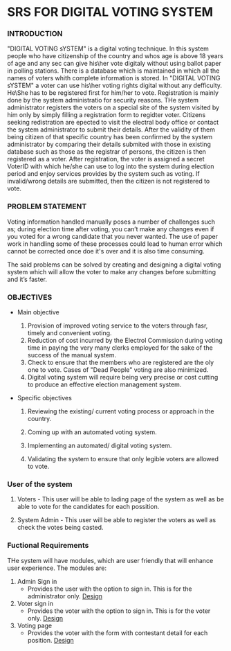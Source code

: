 # SRS FOR DIGITAL VOTING SYSTEM

### INTRODUCTION

"DIGITAL VOTING sYSTEM" is a digital voting technique. In this system people who have citizenship of the country and whos age is above 18 years of age and any sec can give his\her vote digitaly without using ballot paper in polling stations.
There is a database which is maintained in which all the names of voters whith complete information is stored.
In "DIGITAL VOTING sYSTEM" a voter can use his\her voting rights digital without any defficulty. He\She has to be registered first for him/her to vote. Registration is mainly done by the system administratio for security reasons. THe system administrator registers the voters on a special site of the system visited by him only by simply filling a registration form to regidter voter. Citizens seeking redistration are epected to visit the electral body office or contact the system administrator to submit their details. After the validity of them being citizen of that specific country has been confirmed by the system administrator by comparing their details submited with those in existing database such as those as the registrar of persons, the citizen is then registered as a voter.
After registration, the voter is assigned a secret VoterID with which he/she can use to log into the system during election period and enjoy services provides by the system such as voting. If invalid/wrong details are submitted, then the citizen is not registered to vote.

### PROBLEM STATEMENT

Voting information handled manually poses a number of challenges such as; during election time after voting, you can’t make any changes even if you voted for a wrong candidate that you never wanted. The use of paper work in handling some of these processes could lead to human error which cannot be corrected once doe it's over and it is also time consuming.

The said problems can be solved by creating and designing a digital voting system which will allow the voter to make any changes before submitting and it’s faster.

### OBJECTIVES

- Main objective
  1. Provision of improved voting service to the voters through fasr, timely and convenient voting.
  2. Reduction of cost incurred by the Electrol Commission during voting time in paying the very many clerks employed for the sake of the success of the manual system.
  3. Check to ensure that the members who are registered are the oly one to vote. Cases of "Dead People" voting are also minimized.
  4. Digital voting system will require being very precise or cost cutting to produce an effective election management system.

- Specific objectives
  1. Reviewing the existing/ current voting process or approach in the country.

  2. Coming up with an automated voting system.

  3. Implementing an automated/ digital voting system.

  4. Validating the system to ensure that only legible voters are allowed to vote.
  
### User of the system

 1. Voters - This user will be able to lading page of the system as well as be able to vote for the candidates for each possition.

 2. System Admin - This user will be able to register the voters as well as check the votes being casted.

### Fuctional Requirements

THe system will have modules, which are user friendly that will enhance user experience. The modules are:

1. Admin Sign in
   - Provides the user with the option to sign in. This is for the administrator only.
  [Design](https://www.figma.com/proto/WtbY1wOQemtmLqfkcoWwch/Untitled?node-id=2%3A0&scaling=min-zoom&page-id=0%3A1)
2. Voter sign in
   - Provides the voter with the option to sign in. This is for the voter only.
  [Design](https://www.figma.com/proto/locuTP8HVAQx6rAlHawgnH/Untitled?node-id=1%3A15&scaling=min-zoom&page-id=0%3A1)
3. Voting page
   - Provides the voter with the form with contestant detail for each position.
  [Design](https://www.figma.com/proto/FaKyOsvTfS4lJhAejJPPsb/Untitled?node-id=1%3A2&scaling=min-zoom&page-id=0%3A1)
